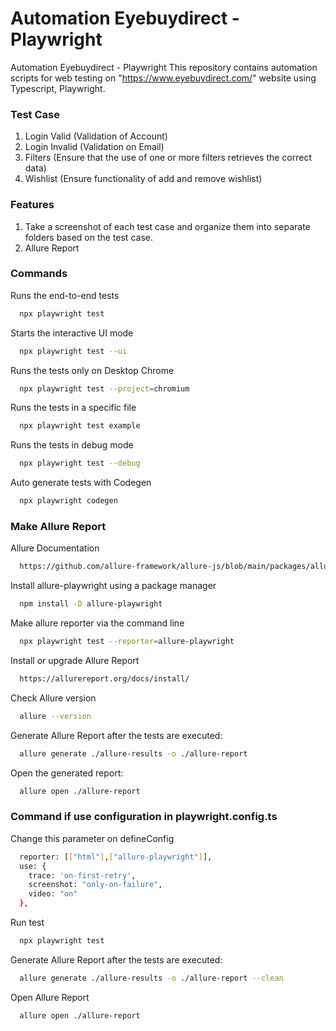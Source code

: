 # Automation Eyebuydirect - Playwright

Automation Eyebuydirect - Playwright
This repository contains automation scripts for web testing on "https://www.eyebuydirect.com/" website using Typescript, Playwright.

### Test Case

1. Login Valid (Validation of Account)
2. Login Invalid (Validation on Email)
3. Filters (Ensure that the use of one or more filters retrieves the correct data)
4. Wishlist (Ensure functionality of add and remove wishlist)

### Features

1. Take a screenshot of each test case and organize them into separate folders based on the test case.
2. Allure Report

### Commands

Runs the end-to-end tests

```bash
  npx playwright test
```

Starts the interactive UI mode

```bash
  npx playwright test --ui
```

Runs the tests only on Desktop Chrome

```bash
  npx playwright test --project=chromium
```

Runs the tests in a specific file

```bash
  npx playwright test example
```

Runs the tests in debug mode

```bash
  npx playwright test --debug
```

Auto generate tests with Codegen

```bash
  npx playwright codegen
```

### Make Allure Report

Allure Documentation

```bash
  https://github.com/allure-framework/allure-js/blob/main/packages/allure-playwright/README.md
```

Install allure-playwright using a package manager

```bash
  npm install -D allure-playwright
```

Make allure reporter via the command line

```bash
  npx playwright test --reporter=allure-playwright
```

Install or upgrade Allure Report

```bash
  https://allurereport.org/docs/install/
```

Check Allure version

```bash
  allure --version
```

Generate Allure Report after the tests are executed:

```bash
  allure generate ./allure-results -o ./allure-report
```

Open the generated report:

```bash
  allure open ./allure-report
```

### Command if use configuration in playwright.config.ts

Change this parameter on defineConfig

```bash
  reporter: [["html"],["allure-playwright"]],
  use: {
    trace: 'on-first-retry',
    screenshot: "only-on-failure",
    video: "on"
  },

```

Run test

```bash
  npx playwright test
```

Generate Allure Report after the tests are executed:

```bash
  allure generate ./allure-results -o ./allure-report --clean
```

Open Allure Report

```bash
  allure open ./allure-report
```
